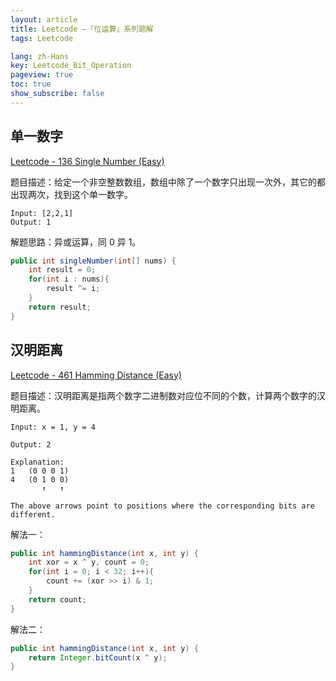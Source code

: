 ```yaml
---
layout: article
title: Leetcode —「位运算」系列题解
tags: Leetcode

lang: zh-Hans
key: Leetcode_Bit_Operation
pageview: true
toc: true
show_subscribe: false
---
```


## 单一数字

[Leetcode - 136 Single Number (Easy)](https://leetcode.com/problems/single-number/)

题目描述：给定一个非空整数数组，数组中除了一个数字只出现一次外，其它的都出现两次，找到这个单一数字。

```
Input: [2,2,1]
Output: 1
```

解题思路：异或运算，同 0 异 1。

```java
public int singleNumber(int[] nums) {
    int result = 0;
    for(int i : nums){
        result ^= i;
    }
    return result;
}
```


## 汉明距离

[Leetcode - 461 Hamming Distance (Easy)](https://leetcode.com/problems/hamming-distance/)

题目描述：汉明距离是指两个数字二进制数对应位不同的个数，计算两个数字的汉明距离。

```
Input: x = 1, y = 4

Output: 2

Explanation:
1   (0 0 0 1)
4   (0 1 0 0)
       ↑   ↑

The above arrows point to positions where the corresponding bits are different.
```

解法一：

```java
public int hammingDistance(int x, int y) {
    int xor = x ^ y, count = 0;
    for(int i = 0; i < 32; i++){
        count += (xor >> i) & 1; 
    }
    return count;
}
```

解法二：

```java
public int hammingDistance(int x, int y) {
    return Integer.bitCount(x ^ y);
}
```